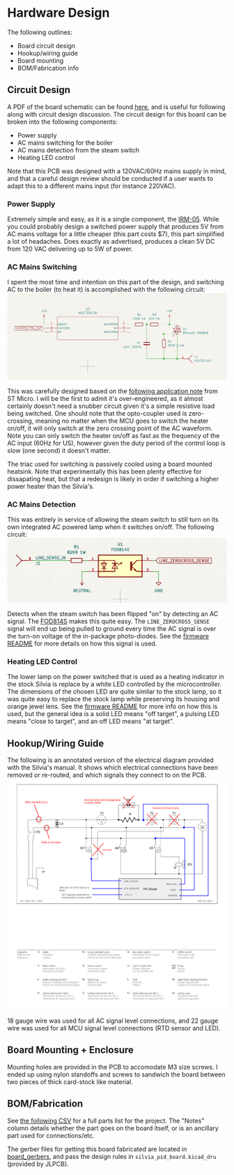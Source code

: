 # Hardware Design

The following outlines:
- Board circuit design
- Hookup/wiring guide
- Board mounting
- BOM/Fabrication info

## Circuit Design

A PDF of the board schematic can be found [here](./silvia_pid_board.pdf), and is useful for following along with
circuit design discussion. The circuit design for this board can be broken into the following components:
- Power supply
- AC mains switching for the boiler
- AC mains detection from the steam switch
- Heating LED control

Note that this PCB was designed with a 120VAC/60Hz mains supply in mind, and that a careful design review should be
conducted if a user wants to adapt this to a different mains input (for instance 220VAC).  

### Power Supply

Extremely simple and easy, as it is a single component, the [IRM-05](https://www.meanwellusa.com/upload/pdf/IRM-05/IRM-05-spec.pdf).
While you could probably design a switched power supply that produces 5V from AC mains voltage for a little cheaper (this part costs $7),
this part simplified a lot of headaches. Does exactly as advertised, produces a clean 5V DC from 120 VAC delivering up
to 5W of power.

### AC Mains Switching

I spent the most time and intention on this part of the design, and switching AC to the boiler (to heat it) is
accomplished with the following circuit:
![switching circuit](../assets/ac_switching.png)

This was carefully designed based on the [following application note](https://www.st.com/resource/en/application_note/an5114-controlling-a-triac-with-a-phototriac-stmicroelectronics.pdf)
from ST Micro. I will be the first to admit it's over-engineered, as it almost certainly doesn't need a snubber circuit
given it's a simple resistive load being switched. One should note that the opto-coupler used is zero-crossing, meaning
no matter when the MCU goes to switch the heater on/off, it will only switch at the zero crossing point of the AC waveform.
Note you can only switch the heater on/off as fast as the frequency of the AC input (60Hz for US), however given the
duty period of the control loop is slow (one second) it doesn't matter.

The triac used for switching is passively cooled using a board mounted heatsink. Note that experimentally this has
been plenty effective for dissapating heat, but that a redesign is likely in order if switching a higher power heater
than the Silvia's.

### AC Mains Detection

This was entirely in service of allowing the steam switch to still turn on its own integrated AC powered lamp when it
switches on/off. The following circuit:
![detection_circuit](../assets/ac_detection.png)

Detects when the steam switch has been flipped "on" by detecting an AC signal. The [FOD814S](https://www.onsemi.com/download/data-sheet/pdf/fod814-d.pdf)
makes this quite easy. The `LINE_ZEROCROSS_SENSE` signal will end up being pulled to ground every time the AC signal
is over the turn-on voltage of the in-package photo-diodes. See the [firmware README](../firmware/README.md) for more
details on how this signal is used.

### Heating LED Control

The lower lamp on the power switched that is used as a heating indicator in the stock Silvia is replace by a white LED
controlled by the microcontroller. The dimensions of the chosen LED are quite similar to the stock lamp, so it was quite
easy to replace the stock lamp while preserving its housing and orange jewel lens. See the [firmware README](../firmware/README.md)
for more info on how this is used, but the general idea is a solid LED means "off target", a pulsing LED means
"close to target", and an off LED means "at target". 

## Hookup/Wiring Guide

The following is an annotated version of the electrical diagram provided with the Silvia's manual. It shows which
electrical connections have been removed or re-routed, and which signals they connect to on the PCB.
![annotated_silvia_schematic](../assets/annotated_silvia_schematic.png)

18 gauge wire was used for all AC signal level connections, and 22 gauge wire was used for all MCU signal
level connections (RTD sensor and LED).

## Board Mounting + Enclosure

Mounting holes are provided in the PCB to accomodate M3 size screws. I ended up using nylon standoffs and screws to
sandwich the board between two pieces of thick card-stock like material. 

## BOM/Fabrication

See [the following CSV](./parts_list.csv) for a full parts list for the project. The "Notes" column details whether the part goes on the
board itself, or is an ancillary part used for connections/etc.

The gerber files for getting this board fabricated are located in [board_gerbers](./board_gerbers), and pass the design
rules in `silvia_pid_board.kicad_dru` (provided by JLPCB).




